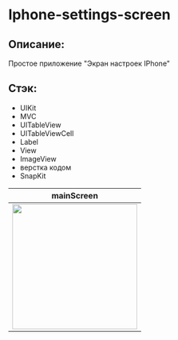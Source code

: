 # Iphone-settings-screen

## Описание:
Простое приложение "Экран настроек IPhone"

## Стэк:
- UIKit
- MVC
- UITableView
- UITableViewCell
- Label
- View
- ImageView
- верстка кодом
- SnapKit

| mainScreen |
| ---------- | 
| <img src="https://user-images.githubusercontent.com/33875528/230710603-f7cc802b-568d-4441-bc1f-7944c6da7cd5.png" width="250">|
